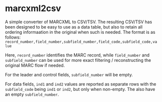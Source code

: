 # marcxml2csv

A simple converter of MARCXML to CSV/TSV. The resulting CSV/TSV has been designed to be easy to use as a data table, but also to retain all ordering informaation in the original when such is needed. The format is as follows:
`record_number,field_number,subfield_number,field_code,subfield_code,value`

Here, `record_number` identifies the MARC record, while `field_number` and `subfield_number` can be used for more exact filtering / reconstructing the original MARC flow if needed.

For the leader and control fields, `subfield_number` will be empty.

For data fields, `ind1` and `ind2` values are reported as separate rows with the `subfield_code` being `ind1` or `ind2`, but only when non-empty. The also have an empty `subfield_number`.
